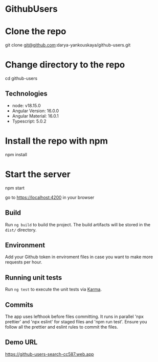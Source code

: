 # GithubUsers

# Clone the repo

git clone git@github.com:darya-yankouskaya/github-users.git

# Change directory to the repo

cd github-users

## Technologies

- node: v18.15.0
- Angular Version: 16.0.0
- Angular Material: 16.0.1
- Typescript: 5.0.2

# Install the repo with npm

npm install

# Start the server

npm start

go to [https://localhost:4200](http://localhost:4200) in your browser

## Build

Run `ng build` to build the project. The build artifacts will be stored in the `dist/` directory.

## Environment

Add your Github token in enviroment files in case you want to make more requests per hour.

## Running unit tests

Run `ng test` to execute the unit tests via [Karma](https://karma-runner.github.io).

## Commits

The app uses lefthook before files committing. It runs in parallel 'npx prettier' and 'npx eslint' for staged files and 'npm run test'. Ensure you follow all the prettier and eslint rules to commit the files.

## Demo URL

https://github-users-search-cc587.web.app
